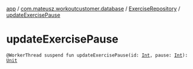 [app](../../index.md) / [com.mateusz.workoutcustomer.database](../index.md) / [ExerciseRepository](index.md) / [updateExercisePause](./update-exercise-pause.md)

# updateExercisePause

`@WorkerThread suspend fun updateExercisePause(id: `[`Int`](https://kotlinlang.org/api/latest/jvm/stdlib/kotlin/-int/index.html)`, pause: `[`Int`](https://kotlinlang.org/api/latest/jvm/stdlib/kotlin/-int/index.html)`): `[`Unit`](https://kotlinlang.org/api/latest/jvm/stdlib/kotlin/-unit/index.html)